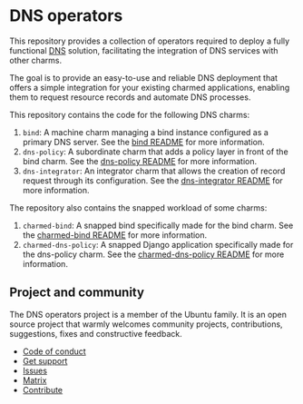 # DNS operators

This repository provides a collection of operators required to deploy a fully
functional [DNS](https://en.wikipedia.org/wiki/Domain_Name_System) solution,
facilitating the integration of DNS services with other charms.

The goal is to provide an easy-to-use and reliable DNS deployment that offers
a simple integration for your existing charmed applications,
enabling them to request resource records and automate DNS processes.

This repository contains the code for the following DNS charms:
1. `bind`: A machine charm managing a bind instance configured as a primary DNS server. See the [bind README](bind-operator/README.md) for more information.
2. `dns-policy`: A subordinate charm that adds a policy layer in front of the bind charm. See the [dns-policy README](dns-policy-operator/README.md) for more information.
3. `dns-integrator`: An integrator charm that allows the creation of record request through its configuration. See the [dns-integrator README](dns-integrator-operator/README.md) for more information.

The repository also contains the snapped workload of some charms:
1. `charmed-bind`: A snapped bind specifically made for the bind charm. See the [charmed-bind README](charmed-bind/README.md) for more information.
2. `charmed-dns-policy`: A snapped Django application specifically made for the dns-policy charm. See the [charmed-dns-policy README](charmed-dns-policy/README.md) for more information.

## Project and community

The DNS operators project is a member of the Ubuntu family. It is an
open source project that warmly welcomes community projects, contributions,
suggestions, fixes and constructive feedback.

* [Code of conduct](https://ubuntu.com/community/code-of-conduct)
* [Get support](https://discourse.charmhub.io/)
* [Issues](https://github.com/canonical/dns-operators/issues)
* [Matrix](https://matrix.to/#/#charmhub-charmdev:ubuntu.com)
* [Contribute](https://github.com/canonical/dns-operators/blob/main/CONTRIBUTING.md)
